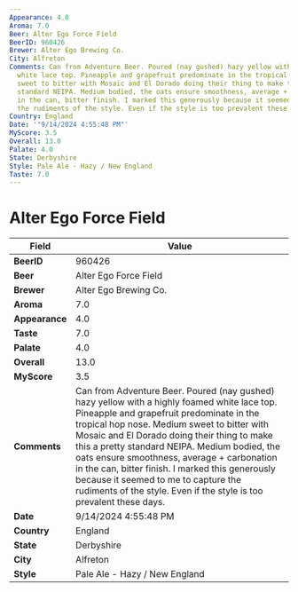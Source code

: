 ```yaml
---
Appearance: 4.0
Aroma: 7.0
Beer: Alter Ego Force Field
BeerID: 960426
Brewer: Alter Ego Brewing Co.
City: Alfreton
Comments: Can from Adventure Beer. Poured (nay gushed) hazy yellow with a highly foamed
  white lace top. Pineapple and grapefruit predominate in the tropical hop nose. Medium
  sweet to bitter with Mosaic and El Dorado doing their thing to make this a pretty
  standard NEIPA. Medium bodied, the oats ensure smoothness, average + carbonation
  in the can, bitter finish. I marked this generously because it seemed to me to capture
  the rudiments of the style. Even if the style is too prevalent these days.
Country: England
Date: '"9/14/2024 4:55:48 PM"'
MyScore: 3.5
Overall: 13.0
Palate: 4.0
State: Derbyshire
Style: Pale Ale - Hazy / New England
Taste: 7.0
---
```


# Alter Ego Force Field

| Field         | Value |
|---------------|-------|
| **BeerID** | 960426 |
| **Beer** | Alter Ego Force Field |
| **Brewer** | Alter Ego Brewing Co. |
| **Aroma** | 7.0 |
| **Appearance** | 4.0 |
| **Taste** | 7.0 |
| **Palate** | 4.0 |
| **Overall** | 13.0 |
| **MyScore** | 3.5 |
| **Comments** | Can from Adventure Beer. Poured (nay gushed) hazy yellow with a highly foamed white lace top. Pineapple and grapefruit predominate in the tropical hop nose. Medium sweet to bitter with Mosaic and El Dorado doing their thing to make this a pretty standard NEIPA. Medium bodied, the oats ensure smoothness, average + carbonation in the can, bitter finish. I marked this generously because it seemed to me to capture the rudiments of the style. Even if the style is too prevalent these days. |
| **Date** | 9/14/2024 4:55:48 PM |
| **Country** | England |
| **State** | Derbyshire |
| **City** | Alfreton |
| **Style** | Pale Ale - Hazy / New England |

